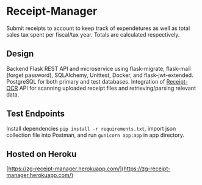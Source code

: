 # Receipt-Manager

Submit receipts to account to keep track of expendetures as well as total sales tax spent per fiscal/tax year.
Totals are calculated respectively.

## Design

Backend Flask REST API and microservice using flask-migrate, flask-mail (forget password), SQLAlchemy, Unittest, Docker, and flask-jwt-extended. PostgreSQL for both primary and test databases.
Integration of [Receipt-OCR](https://github.com/Asprise/receipt-ocr) API for scanning uploaded receipt files and retrieving/parsing relevant data.

## Test Endpoints

Install dependencies `pip install -r requirements.txt`, import json collection file into Postman, and run `gunicorn app:app` in app directory.

## Hosted on Heroku

[https://zg-receipt-manager.herokuapp.com/](https://zg-receipt-manager.herokuapp.com/)
